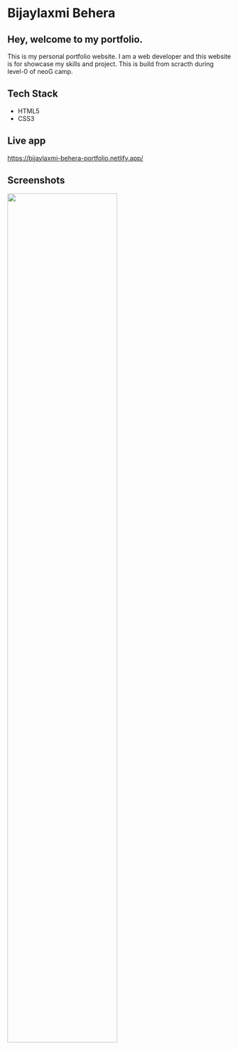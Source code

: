 
# Bijaylaxmi Behera
## Hey, welcome to my portfolio.

This is my personal portfolio website. I am a web developer and this website is for showcase my skills and project. This is build from scracth during level-0 of neoG camp.
## Tech Stack

- HTML5
- CSS3



## Live app
https://bijaylaxmi-behera-portfolio.netlify.app/
## Screenshots

<image src="https://user-images.githubusercontent.com/72284560/196073790-7ad80109-61da-4301-9f65-1c77fd321dcd.pngg" width="70%" height="70%">




